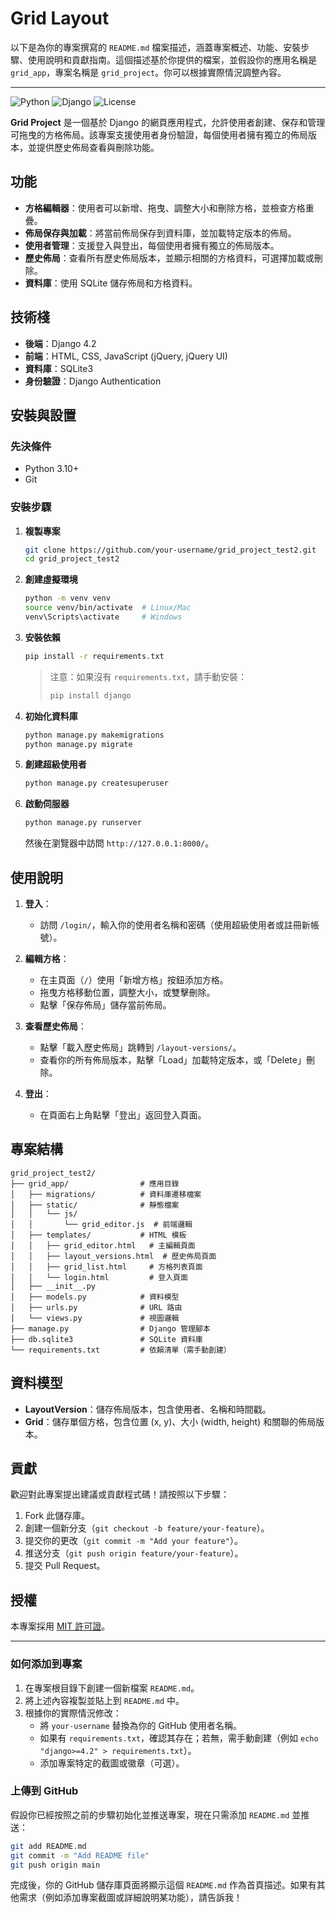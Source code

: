 # Grid Layout

以下是為你的專案撰寫的 `README.md` 檔案描述，涵蓋專案概述、功能、安裝步驟、使用說明和貢獻指南。這個描述基於你提供的檔案，並假設你的應用名稱是 `grid_app`，專案名稱是 `grid_project`。你可以根據實際情況調整內容。

---

![Python](https://img.shields.io/badge/Python-3.10-blue) ![Django](https://img.shields.io/badge/Django-4.2-green) ![License](https://img.shields.io/badge/License-MIT-yellow)

**Grid Project** 是一個基於 Django 的網頁應用程式，允許使用者創建、保存和管理可拖曳的方格佈局。該專案支援使用者身份驗證，每個使用者擁有獨立的佈局版本，並提供歷史佈局查看與刪除功能。

## 功能
- **方格編輯器**：使用者可以新增、拖曳、調整大小和刪除方格，並檢查方格重疊。
- **佈局保存與加載**：將當前佈局保存到資料庫，並加載特定版本的佈局。
- **使用者管理**：支援登入與登出，每個使用者擁有獨立的佈局版本。
- **歷史佈局**：查看所有歷史佈局版本，並顯示相關的方格資料，可選擇加載或刪除。
- **資料庫**：使用 SQLite 儲存佈局和方格資料。

## 技術棧
- **後端**：Django 4.2
- **前端**：HTML, CSS, JavaScript (jQuery, jQuery UI)
- **資料庫**：SQLite3
- **身份驗證**：Django Authentication

## 安裝與設置

### 先決條件
- Python 3.10+
- Git

### 安裝步驟
1. **複製專案**
   ```bash
   git clone https://github.com/your-username/grid_project_test2.git
   cd grid_project_test2
   ```

2. **創建虛擬環境**
   ```bash
   python -m venv venv
   source venv/bin/activate  # Linux/Mac
   venv\Scripts\activate     # Windows
   ```

3. **安裝依賴**
   ```bash
   pip install -r requirements.txt
   ```
   > 注意：如果沒有 `requirements.txt`，請手動安裝：
   > ```bash
   > pip install django
   > ```

4. **初始化資料庫**
   ```bash
   python manage.py makemigrations
   python manage.py migrate
   ```

5. **創建超級使用者**
   ```bash
   python manage.py createsuperuser
   ```

6. **啟動伺服器**
   ```bash
   python manage.py runserver
   ```
   然後在瀏覽器中訪問 `http://127.0.0.1:8000/`。

## 使用說明
1. **登入**：
   - 訪問 `/login/`，輸入你的使用者名稱和密碼（使用超級使用者或註冊新帳號）。
   
2. **編輯方格**：
   - 在主頁面（`/`）使用「新增方格」按鈕添加方格。
   - 拖曳方格移動位置，調整大小，或雙擊刪除。
   - 點擊「保存佈局」儲存當前佈局。

3. **查看歷史佈局**：
   - 點擊「載入歷史佈局」跳轉到 `/layout-versions/`。
   - 查看你的所有佈局版本，點擊「Load」加載特定版本，或「Delete」刪除。

4. **登出**：
   - 在頁面右上角點擊「登出」返回登入頁面。

## 專案結構
```
grid_project_test2/
├── grid_app/                # 應用目錄
│   ├── migrations/          # 資料庫遷移檔案
│   ├── static/              # 靜態檔案
│   │   └── js/
│   │       └── grid_editor.js  # 前端邏輯
│   ├── templates/           # HTML 模板
│   │   ├── grid_editor.html   # 主編輯頁面
│   │   ├── layout_versions.html  # 歷史佈局頁面
│   │   ├── grid_list.html     # 方格列表頁面
│   │   └── login.html         # 登入頁面
│   ├── __init__.py
│   ├── models.py            # 資料模型
│   ├── urls.py              # URL 路由
│   └── views.py             # 視圖邏輯
├── manage.py                # Django 管理腳本
├── db.sqlite3               # SQLite 資料庫
└── requirements.txt         # 依賴清單（需手動創建）
```

## 資料模型
- **LayoutVersion**：儲存佈局版本，包含使用者、名稱和時間戳。
- **Grid**：儲存單個方格，包含位置 (x, y)、大小 (width, height) 和關聯的佈局版本。

## 貢獻
歡迎對此專案提出建議或貢獻程式碼！請按照以下步驟：
1. Fork 此儲存庫。
2. 創建一個新分支（`git checkout -b feature/your-feature`）。
3. 提交你的更改（`git commit -m "Add your feature"`）。
4. 推送分支（`git push origin feature/your-feature`）。
5. 提交 Pull Request。

## 授權
本專案採用 [MIT 許可證](LICENSE)。

---

### 如何添加到專案
1. 在專案根目錄下創建一個新檔案 `README.md`。
2. 將上述內容複製並貼上到 `README.md` 中。
3. 根據你的實際情況修改：
   - 將 `your-username` 替換為你的 GitHub 使用者名稱。
   - 如果有 `requirements.txt`，確認其存在；若無，需手動創建（例如 `echo "django>=4.2" > requirements.txt`）。
   - 添加專案特定的截圖或徽章（可選）。

### 上傳到 GitHub
假設你已經按照之前的步驟初始化並推送專案，現在只需添加 `README.md` 並推送：
```bash
git add README.md
git commit -m "Add README file"
git push origin main
```

完成後，你的 GitHub 儲存庫頁面將顯示這個 `README.md` 作為首頁描述。如果有其他需求（例如添加專案截圖或詳細說明某功能），請告訴我！
